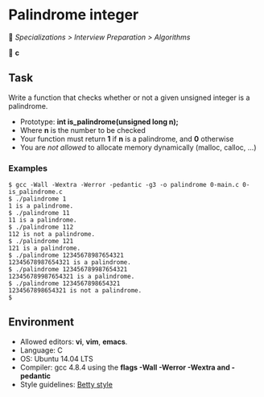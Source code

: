 # Palindrome integer

:open_file_folder: _Specializations > Interview Preparation > Algorithms_

:pushpin:  **c**

## Task

Write a function that checks whether or not a given unsigned integer is a palindrome.

* Prototype: **int is_palindrome(unsigned long n);**
* Where **n** is the number to be checked
* Your function must return **1** if **n** is a palindrome, and **0** otherwise
* You are _*not allowed*_ to allocate memory dynamically (malloc, calloc, …)

### Examples

~~~
$ gcc -Wall -Wextra -Werror -pedantic -g3 -o palindrome 0-main.c 0-is_palindrome.c
$ ./palindrome 1
1 is a palindrome.
$ ./palindrome 11
11 is a palindrome.
$ ./palindrome 112
112 is not a palindrome.
$ ./palindrome 121
121 is a palindrome.
$ ./palindrome 12345678987654321
12345678987654321 is a palindrome.
$ ./palindrome 123456789987654321
123456789987654321 is a palindrome.
$ ./palindrome 1234567898654321
1234567898654321 is not a palindrome.
$
~~~

## Environment

* Allowed editors: **vi**, **vim**, **emacs**.
* Language: C
* OS: Ubuntu 14.04 LTS
* Compiler: gcc 4.8.4 using the **flags -Wall -Werror -Wextra and -pedantic**
* Style guidelines: [Betty style](https://github.com/holbertonschool/Betty/wiki)